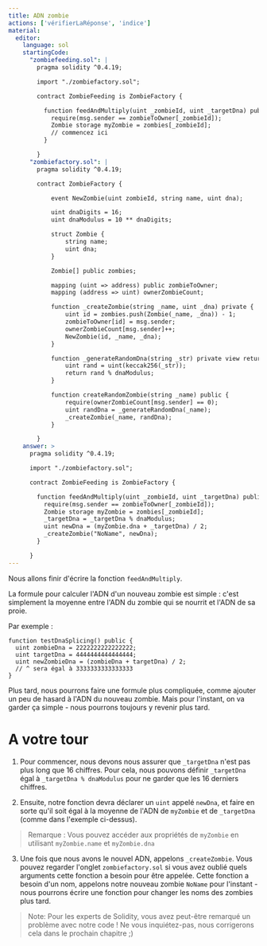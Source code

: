 ```yaml
---
title: ADN zombie
actions: ['vérifierLaRéponse', 'indice']
material:
  editor:
    language: sol
    startingCode:
      "zombiefeeding.sol": |
        pragma solidity ^0.4.19;

        import "./zombiefactory.sol";

        contract ZombieFeeding is ZombieFactory {

          function feedAndMultiply(uint _zombieId, uint _targetDna) public {
            require(msg.sender == zombieToOwner[_zombieId]);
            Zombie storage myZombie = zombies[_zombieId];
            // commencez ici
          }

        }
      "zombiefactory.sol": |
        pragma solidity ^0.4.19;

        contract ZombieFactory {

            event NewZombie(uint zombieId, string name, uint dna);

            uint dnaDigits = 16;
            uint dnaModulus = 10 ** dnaDigits;

            struct Zombie {
                string name;
                uint dna;
            }

            Zombie[] public zombies;

            mapping (uint => address) public zombieToOwner;
            mapping (address => uint) ownerZombieCount;

            function _createZombie(string _name, uint _dna) private {
                uint id = zombies.push(Zombie(_name, _dna)) - 1;
                zombieToOwner[id] = msg.sender;
                ownerZombieCount[msg.sender]++;
                NewZombie(id, _name, _dna);
            }

            function _generateRandomDna(string _str) private view returns (uint) {
                uint rand = uint(keccak256(_str));
                return rand % dnaModulus;
            }

            function createRandomZombie(string _name) public {
                require(ownerZombieCount[msg.sender] == 0);
                uint randDna = _generateRandomDna(_name);
                _createZombie(_name, randDna);
            }

        }
    answer: >
      pragma solidity ^0.4.19;

      import "./zombiefactory.sol";

      contract ZombieFeeding is ZombieFactory {

        function feedAndMultiply(uint _zombieId, uint _targetDna) public {
          require(msg.sender == zombieToOwner[_zombieId]);
          Zombie storage myZombie = zombies[_zombieId];
          _targetDna = _targetDna % dnaModulus;
          uint newDna = (myZombie.dna + _targetDna) / 2;
          _createZombie("NoName", newDna);
        }

      }
---
```


Nous allons finir d'écrire la fonction `feedAndMultiply`.

La formule pour calculer l'ADN d'un nouveau zombie est simple : c'est simplement la moyenne entre l'ADN du zombie qui se nourrit et l'ADN de sa proie.

Par exemple :

```
function testDnaSplicing() public {
  uint zombieDna = 2222222222222222;
  uint targetDna = 4444444444444444;
  uint newZombieDna = (zombieDna + targetDna) / 2;
  // ^ sera égal à 3333333333333333
}
```
Plus tard, nous pourrons faire une formule plus compliquée, comme ajouter un peu de hasard à l'ADN du nouveau zombie. Mais pour l'instant, on va garder ça simple - nous pourrons toujours y revenir plus tard.

# A votre tour

1. Pour commencer, nous devons nous assurer que `_targetDna` n'est pas plus long que 16 chiffres. Pour cela, nous pouvons définir `_targetDna` égal à `_targetDna % dnaModulus` pour ne garder que les 16 derniers chiffres.

2. Ensuite, notre fonction devra déclarer un `uint` appelé `newDna`, et faire en sorte qu'il soit égal à la moyenne de l'ADN de `myZombie` et de `_targetDna` (comme dans l'exemple ci-dessus).

> Remarque : Vous pouvez accéder aux propriétés de `myZombie` en utilisant `myZombie.name` et `myZombie.dna`

3. Une fois que nous avons le nouvel ADN, appelons `_createZombie`. Vous pouvez regarder l'onglet `zombiefactory.sol` si vous avez oublié quels arguments cette fonction a besoin pour être appelée. Cette fonction a besoin d'un nom, appelons notre nouveau zombie `NoName` pour l'instant - nous pourrons écrire une fonction pour changer les noms des zombies plus tard.

> Note: Pour les experts de Solidity, vous avez peut-être remarqué un problème avec notre code ! Ne vous inquiétez-pas, nous corrigerons cela dans le prochain chapitre ;)
